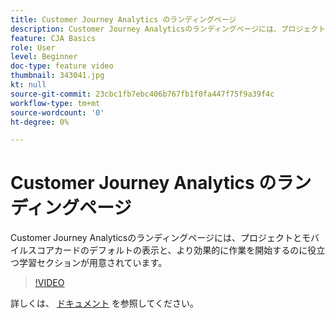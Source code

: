 ```yaml
---
title: Customer Journey Analytics のランディングページ
description: Customer Journey Analyticsのランディングページには、プロジェクトとモバイルスコアカードのデフォルトの表示と、より効果的に作業を開始するのに役立つ学習セクションが用意されています。
feature: CJA Basics
role: User
level: Beginner
doc-type: feature video
thumbnail: 343041.jpg
kt: null
source-git-commit: 23cbc1fb7ebc406b767fb1f0fa447f75f9a39f4c
workflow-type: tm+mt
source-wordcount: '0'
ht-degree: 0%

---
```



# Customer Journey Analytics のランディングページ

Customer Journey Analyticsのランディングページには、プロジェクトとモバイルスコアカードのデフォルトの表示と、より効果的に作業を開始するのに役立つ学習セクションが用意されています。

>[!VIDEO](https://video.tv.adobe.com/v/343041/?quality=12&learn=on)

詳しくは、 [ドキュメント](https://experienceleague.adobe.com/docs/analytics-platform/using/cja-overview/landing.html?lang=en) を参照してください。